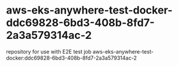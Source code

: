 # aws-eks-anywhere-test-docker-ddc69828-6bd3-408b-8fd7-2a3a579314ac-2
repository for use with E2E test job aws-eks-anywhere-test-docker:ddc69828-6bd3-408b-8fd7-2a3a579314ac-2
